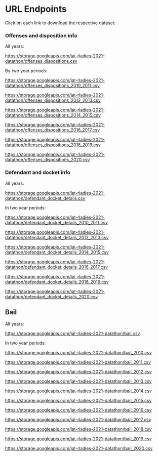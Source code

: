 # URL Endpoints

Click on each link to download the respective dataset:

### Offenses and disposition info

All years:

https://storage.googleapis.com/jat-rladies-2021-datathon/offenses_dispositions.csv

By two year periods:

https://storage.googleapis.com/jat-rladies-2021-datathon/offenses_dispositions_2010_2011.csv

https://storage.googleapis.com/jat-rladies-2021-datathon/offenses_dispositions_2012_2013.csv

https://storage.googleapis.com/jat-rladies-2021-datathon/offenses_dispositions_2014_2015.csv

https://storage.googleapis.com/jat-rladies-2021-datathon/offenses_dispositions_2016_2017.csv

https://storage.googleapis.com/jat-rladies-2021-datathon/offenses_dispositions_2018_2019.csv

https://storage.googleapis.com/jat-rladies-2021-datathon/offenses_dispositions_2020.csv

### Defendant and docket info

All years:

https://storage.googleapis.com/jat-rladies-2021-datathon/defendant_docket_details.csv

In two year periods:

https://storage.googleapis.com/jat-rladies-2021-datathon/defendant_docket_details_2010_2011.csv

https://storage.googleapis.com/jat-rladies-2021-datathon/defendant_docket_details_2012_2013.csv

https://storage.googleapis.com/jat-rladies-2021-datathon/defendant_docket_details_2014_2015.csv

https://storage.googleapis.com/jat-rladies-2021-datathon/defendant_docket_details_2016_2017.csv

https://storage.googleapis.com/jat-rladies-2021-datathon/defendant_docket_details_2018_2019.csv

https://storage.googleapis.com/jat-rladies-2021-datathon/defendant_docket_details_2020.csv

## Bail

All years:

https://storage.googleapis.com/jat-rladies-2021-datathon/bail.csv

In two year periods:

https://storage.googleapis.com/jat-rladies-2021-datathon/bail_2010.csv

https://storage.googleapis.com/jat-rladies-2021-datathon/bail_2011.csv

https://storage.googleapis.com/jat-rladies-2021-datathon/bail_2012.csv

https://storage.googleapis.com/jat-rladies-2021-datathon/bail_2013.csv

https://storage.googleapis.com/jat-rladies-2021-datathon/bail_2014.csv

https://storage.googleapis.com/jat-rladies-2021-datathon/bail_2015.csv

https://storage.googleapis.com/jat-rladies-2021-datathon/bail_2016.csv

https://storage.googleapis.com/jat-rladies-2021-datathon/bail_2017.csv

https://storage.googleapis.com/jat-rladies-2021-datathon/bail_2018.csv

https://storage.googleapis.com/jat-rladies-2021-datathon/bail_2019.csv

https://storage.googleapis.com/jat-rladies-2021-datathon/bail_2020.csv
